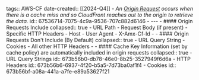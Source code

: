 tags:: AWS-CF
date-created:: [[2024-Q4]]
	- *An [Origin Request]([[AWS-CF-Origin-Request]]) occurs when there is a cache miss and so CloudFront reaches out to the origin to retrieve the data.*
	  id:: 67536714-7075-4c9a-9536-707c882d6146
	- ---
	- #### Origin Requests Include
	  collapsed:: true
		- URL Path
		- Request Body (if present)
		- Specific HTTP Headers
			- Host
			- User Agent
			- X-Amx-Cf-Id
		-
	- #### Origin Requests Don't Include (By Default)
	  collapsed:: true
		- URL Query String
		- Cookies
		- All other HTTP Headers
		-
	- #### Cache Key Information (set by cache policy) are automatically included in origin requests
	  collapsed:: true
		- URL Query Strings
		  id:: 673b56b0-db78-46e0-8b25-3527949f6d6a
		- HTTP Headers
		  id:: 673b56b6-6937-4f20-b5a5-7d73ba0af1f4
		- Cookies
		  id:: 673b56bf-a08a-441a-a7fe-e89a53627f21